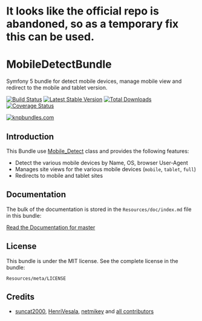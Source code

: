 # It looks like the official repo is abandoned, so as a temporary fix this can be used.

MobileDetectBundle
=============

Symfony 5 bundle for detect mobile devices, manage mobile view and redirect to the mobile and tablet version.

[![Build Status](https://travis-ci.org/suncat2000/MobileDetectBundle.png?branch=master)](https://travis-ci.org/suncat2000/MobileDetectBundle) [![Latest Stable Version](https://poser.pugx.org/suncat/mobile-detect-bundle/v/stable.png)](https://packagist.org/packages/suncat/mobile-detect-bundle) [![Total Downloads](https://poser.pugx.org/suncat/mobile-detect-bundle/downloads.png)](https://packagist.org/packages/suncat/mobile-detect-bundle) [![Coverage Status](https://coveralls.io/repos/github/suncat2000/MobileDetectBundle/badge.svg?branch=master)](https://coveralls.io/github/suncat2000/MobileDetectBundle?branch=master)

[![knpbundles.com](http://knpbundles.com/suncat2000/MobileDetectBundle/badge-short)](http://knpbundles.com/suncat2000/MobileDetectBundle)

Introduction
------------

This Bundle use [Mobile_Detect](https://github.com/serbanghita/Mobile-Detect) class and provides the following features:

* Detect the various mobile devices by Name, OS, browser User-Agent
* Manages site views for the various mobile devices (`mobile`, `tablet`, `full`)
* Redirects to mobile and tablet sites


## Documentation

The bulk of the documentation is stored in the `Resources/doc/index.md` file in this bundle:

[Read the Documentation for master](https://github.com/suncat2000/MobileDetectBundle/blob/master/Resources/doc/index.md)


## License

This bundle is under the MIT license. See the complete license in the bundle:

    Resources/meta/LICENSE


## Credits

- [suncat2000](https://github.com/suncat2000), [HenriVesala](https://github.com/HenriVesala), [netmikey](https://github.com/netmikey) and [all contributors](https://github.com/suncat2000/MobileDetectBundle/graphs/contributors)
